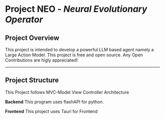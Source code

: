 # Project NEO - $Neural$ $Evolutionary$ $Operator$

## Project Overview

This project is intended to develop a powerful LLM based agent namely a Large Action Model.
This project is free and open source. Any Open Contributions are higly appreciated!

****



## Project Structure

This Project follows MVC-Model View Controller Architecture

**Backend**
This program uses flashAPI for python.

**Frontend**
This project uses Tauri for Frontend


